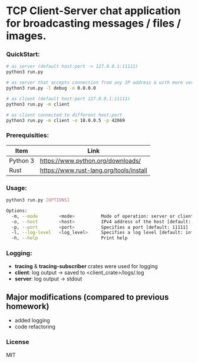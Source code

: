 # TCP Client-Server chat application for broadcasting messages / files / images.

### QuickStart:
```sh
# as server (default host:port -> 127.0.0.1:11111)
python3 run.py

# as server that accepts connection from any IP address & with more verbose logging messages
python3 run.py -l debug -o 0.0.0.0

# as client (default host:port 127.0.0.1:11111)
python3 run.py -m client

# as client connected to different host:port
python3 run.py -m client -o 10.0.0.5 -p 42069
```

### Prerequisities:
| Item | Link |
| ------ | ------ |
| Python 3 | <https://www.python.org/downloads/> |
| Rust | <https://www.rust-lang.org/tools/install> |


### Usage:
```sh
python3 run.py [OPTIONS]

Options:
  -m, --mode        <mode>          Mode of operation: server or client [default: server] [possible values: server, client]
  -o, --host        <host>          IPv4 address of the host [default: 127.0.0.1]
  -p, --port        <port>          Specifies a port [default: 11111]
  -l, --log-level   <log_level>     Specifies a log level [default: info] [possible values: trace, debug, info, warn, error]
  -h, --help                        Print help
```

### Logging:
- **tracing** & **tracing-subscriber** crates were used for logging
- **client**: log output -> saved to <client_crate>/logs/<date>.log
- **server**: log output -> stdout

## Major modifications (compared to previous homework)
- added logging
- code refactoring

### License
MIT
